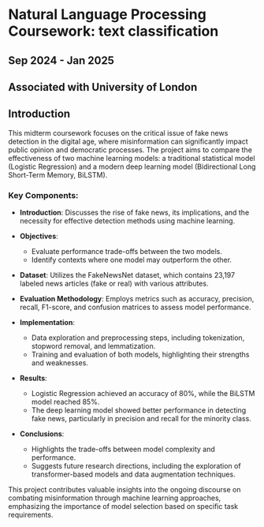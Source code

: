 # Natural Language Processing Coursework: text classification

## Sep 2024 - Jan 2025

## Associated with University of London

## Introduction 

This midterm coursework focuses on the critical issue of fake news detection in the digital age, where misinformation can significantly impact public opinion and democratic processes. The project aims to compare the effectiveness of two machine learning models: a traditional statistical model (Logistic Regression) and a modern deep learning model (Bidirectional Long Short-Term Memory, BiLSTM).

### Key Components:

- **Introduction**: Discusses the rise of fake news, its implications, and the necessity for effective detection methods using machine learning.
  
- **Objectives**: 
  - Evaluate performance trade-offs between the two models.
  - Identify contexts where one model may outperform the other.

- **Dataset**: Utilizes the FakeNewsNet dataset, which contains 23,197 labeled news articles (fake or real) with various attributes.

- **Evaluation Methodology**: Employs metrics such as accuracy, precision, recall, F1-score, and confusion matrices to assess model performance.

- **Implementation**: 
  - Data exploration and preprocessing steps, including tokenization, stopword removal, and lemmatization.
  - Training and evaluation of both models, highlighting their strengths and weaknesses.

- **Results**: 
  - Logistic Regression achieved an accuracy of 80%, while the BiLSTM model reached 85%.
  - The deep learning model showed better performance in detecting fake news, particularly in precision and recall for the minority class.

- **Conclusions**: 
  - Highlights the trade-offs between model complexity and performance.
  - Suggests future research directions, including the exploration of transformer-based models and data augmentation techniques.

This project contributes valuable insights into the ongoing discourse on combating misinformation through machine learning approaches, emphasizing the importance of model selection based on specific task requirements.
